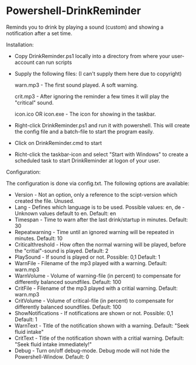 # Powershell-DrinkReminder
Reminds you to drink by playing a sound (custom) and showing a notification after a set time.


Installation:

- Copy DrinkReminder.ps1 locally into a directory from where your user-account can run scripts
- Supply the following files: (I can't supply them here due to copyright)
    
    warn.mp3 - The first sound played. A soft warning.
    
    crit.mp3 - After ignoring the reminder a few times it will play the "critical" sound.
    
    icon.ico OR icon.exe - The icon for showing in the taskbar.
- Right-click DrinkReminder.ps1 and run it with powershell. This will create the config file and a batch-file to start the program easily.


- Click on DrinkReminder.cmd to start

- Richt-click the taskbar-icon and select "Start with Windows" to create a scheduled task to start DrinkReminder at logon of your user.



Configuration:

The configuration is done via config.txt.
The following options are available:

- Version - Not an option, only a reference to the scipt-version which created the file. Unused.
- Lang - Defines which language is to be used. Possible values: en, de - Unknown values default to en. Default: en
- Timespan - Time to warn after the last drink/startup in minutes. Default: 30
- Repeatwarning - Time until an ignored warning will be repeated in minutes. Default: 10
- Criticalthreshold - How often the normal warning will be played, before the "critial"-sound is played. Default: 2
- PlaySound - If sound is played or not. Possible: 0,1 Default: 1
- WarnFile - Filename of the mp3 played with a warning. Default: warn.mp3
- WarnVolume - Volume of warning-file (in percent) to compensate for differently balanced soundfiles. Default: 100
- CritFile - Filename of the mp3 played with a critial warning. Default: warn.mp3
- CritVolume - Volume of critical-file (in percent) to compensate for differently balanced soundfiles. Default: 100
- ShowNotifications - If notifications are shown or not. Possible: 0,1 Default: 1
- WarnText - Title of the notification shown with a warning. Default: "Seek fluid intake"
- CritText - Title of the notification shown with a critial warning. Default: "Seek fluid intake immediately!"
- Debug - Turn on/off debug-mode. Debug mode will not hide the Powershell-Window. Default: 0
